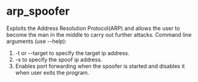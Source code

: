 # arp_spoofer
Exploits the Address Resolution Protocol(ARP) and allows the user to become the man in the middle to carry out further attacks.
Command line arguments (use --help):
1) -t or --target to specify the target ip address.
2) -s to specify the spoof ip address.
3) Enables port forwarding when the spoofer is started and disables it when user exits the program.
